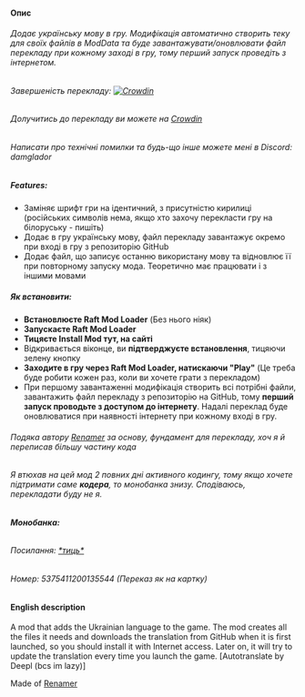 #### Опис
###### Додає українську мову в гру.  Модифікація автоматично створить теку для своїх файлів в ModData та буде завантажувати/оновлювати файл перекладу при кожному заході в гру, тому перший запуск проведіть з інтернетом.
###### Завершеність перекладу: [![Crowdin](https://badges.crowdin.net/raft-ua/localized.svg)](https://crowdin.com/project/raft-ua)
###### Долучитись до перекладу ви можете на [Crowdin](https://badges.crowdin.net/raft-ua/localized.svg)
###### Написати про технічні помилки та будь-що інше можете мені в Discord: damglador
##### Features:
* Заміняє шрифт гри на ідентичний, з присутністю кирилиці (російських символів нема, якщо хто захочу перекласти гру на білоруську - пишіть)
* Додає в гру українську мову, файл перекладу завантажує окремо при вході в гру з репозиторію GitHub
* Додає файл, що записує останню використану мову та відновлює її при повторному запуску мода. Теоретично має працювати і з іншими мовами
##### Як встановити:
* **Встановлюєте Raft Mod Loader** (Без нього ніяк)
* **Запускаєте Raft Mod Loader**
* **Тицяєте Install Mod тут, на сайті**
* Відкривається віконце, ви **підтверджуєте встановлення**, тицяючи зелену кнопку
* **Заходите в гру через Raft Mod Loader, натискаючи "Play"** (Це треба буде робити кожен раз, коли ви хочете грати з перекладом)
* При першому завантаженні модифікація створить всі потрібні файли, завантажить файл перекладу з репозиторію на GitHub, тому **перший запуск проводьте з доступом до інтернету**. Надалі переклад буде оновлюватися при наявності інтернету при кожному вході в гру.
###### Подяка автору [Renamer](https://www.raftmodding.com/mods/renamer) за основу, фундамент для перекладу, хоч я й переписав більшу частину кода
###### Я втюхав на цей мод 2 повних дні активного кодингу, тому якщо хочете підтримати саме **кодера**, то монобанка знизу. Сподіваюсь, перекладати буду не я.
###### **Монобанка:**
###### Посилання: [\*тиць\*](https://send.monobank.ua/jar/9fYeh5mu3Y)
###### Номер: 5375411200135544 (Переказ як на картку)

#### English description
A mod that adds the Ukrainian language to the game. The mod creates all the files it needs and downloads the translation from GitHub when it is first launched, so you should install it with Internet access. Later on, it will try to update the translation every time you launch the game. [Autotranslate by Deepl (bcs im lazy)]

Made of [Renamer](https://www.raftmodding.com/mods/renamer)